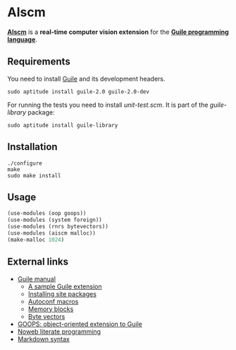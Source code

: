 AIscm
=====

[**AIscm**][1] is a **real-time computer vision extension** for the
[**Guile programming language**][2].

Requirements
------------

You need to install [Guile][2] and its development headers.

```Shell
sudo aptitude install guile-2.0 guile-2.0-dev
```

For running the tests you need to install *unit-test.scm*. It is part of the
*guile-library* package:

```Shell
sudo aptitude install guile-library
```

Installation
------------

```Shell
./configure
make
sudo make install
```

Usage
-----

```Scheme
(use-modules (oop goops))
(use-modules (system foreign))
(use-modules (rnrs bytevectors))
(use-modules (aiscm malloc))
(make-malloc 1024)
```

External links
--------------

* [Guile manual](http://www.gnu.org/software/guile/manual/)
    * [A sample Guile extension](http://www.gnu.org/software/guile/manual/html\_node/A-Sample-Guile-Extension.html)
    * [Installing site packages](http://www.gnu.org/software/guile/manual/html\_node/Installing-Site-Packages.html)
    * [Autoconf macros](https://www.gnu.org/software/guile/docs/docs-1.8/guile-ref/Autoconf-Macros.htm)
    * [Memory blocks](http://www.gnu.org/software/guile/manual/html\_node/Memory-Blocks.html)
    * [Byte vectors](http://www.gnu.org/software/guile/manual/html_node/Bytevectors.html)
* [GOOPS: object-oriented extension to Guile](https://www.gnu.org/software/goops/)
* [Noweb literate programming](http://www.cs.tufts.edu/~nr/noweb/)
* [Markdown syntax](http://daringfireball.net/projects/markdown/syntax)

[1]: https://github.com/wedesoft/aiscm "AIscm"
[2]: http://www.gnu.org/software/guile/ "Guile"
